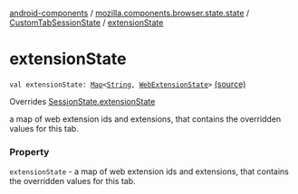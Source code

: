 [android-components](../../index.md) / [mozilla.components.browser.state.state](../index.md) / [CustomTabSessionState](index.md) / [extensionState](./extension-state.md)

# extensionState

`val extensionState: `[`Map`](https://kotlinlang.org/api/latest/jvm/stdlib/kotlin.collections/-map/index.html)`<`[`String`](https://kotlinlang.org/api/latest/jvm/stdlib/kotlin/-string/index.html)`, `[`WebExtensionState`](../-web-extension-state/index.md)`>` [(source)](https://github.com/mozilla-mobile/android-components/blob/master/components/browser/state/src/main/java/mozilla/components/browser/state/state/CustomTabSessionState.kt#L26)

Overrides [SessionState.extensionState](../-session-state/extension-state.md)

a map of web extension ids and extensions, that contains the overridden
values for this tab.

### Property

`extensionState` - a map of web extension ids and extensions, that contains the overridden
values for this tab.